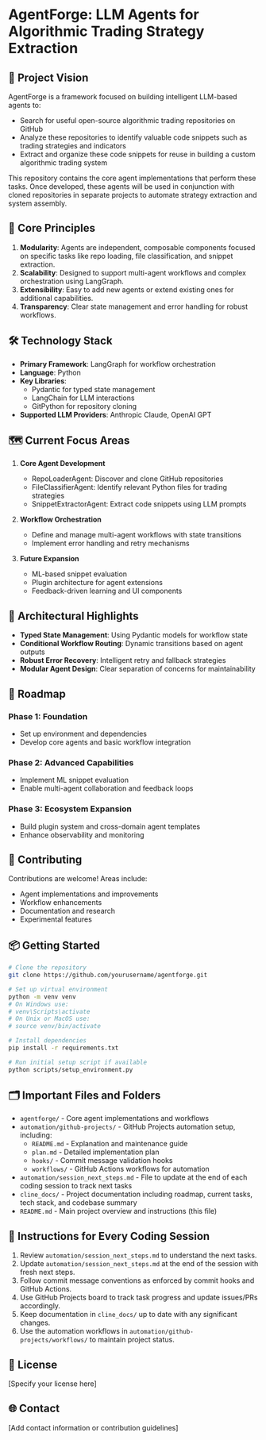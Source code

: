 # AgentForge: LLM Agents for Algorithmic Trading Strategy Extraction

## 🚀 Project Vision

AgentForge is a framework focused on building intelligent LLM-based agents to:

- Search for useful open-source algorithmic trading repositories on GitHub
- Analyze these repositories to identify valuable code snippets such as trading strategies and indicators
- Extract and organize these code snippets for reuse in building a custom algorithmic trading system

This repository contains the core agent implementations that perform these tasks. Once developed, these agents will be used in conjunction with cloned repositories in separate projects to automate strategy extraction and system assembly.

## 🌟 Core Principles

1. **Modularity**: Agents are independent, composable components focused on specific tasks like repo loading, file classification, and snippet extraction.
2. **Scalability**: Designed to support multi-agent workflows and complex orchestration using LangGraph.
3. **Extensibility**: Easy to add new agents or extend existing ones for additional capabilities.
4. **Transparency**: Clear state management and error handling for robust workflows.

## 🛠 Technology Stack

- **Primary Framework**: LangGraph for workflow orchestration
- **Language**: Python
- **Key Libraries**: 
  - Pydantic for typed state management
  - LangChain for LLM interactions
  - GitPython for repository cloning
- **Supported LLM Providers**: Anthropic Claude, OpenAI GPT

## 🗺 Current Focus Areas

1. **Core Agent Development**
   - RepoLoaderAgent: Discover and clone GitHub repositories
   - FileClassifierAgent: Identify relevant Python files for trading strategies
   - SnippetExtractorAgent: Extract code snippets using LLM prompts

2. **Workflow Orchestration**
   - Define and manage multi-agent workflows with state transitions
   - Implement error handling and retry mechanisms

3. **Future Expansion**
   - ML-based snippet evaluation
   - Plugin architecture for agent extensions
   - Feedback-driven learning and UI components

## 🔬 Architectural Highlights

- **Typed State Management**: Using Pydantic models for workflow state
- **Conditional Workflow Routing**: Dynamic transitions based on agent outputs
- **Robust Error Recovery**: Intelligent retry and fallback strategies
- **Modular Agent Design**: Clear separation of concerns for maintainability

## 🚧 Roadmap

### Phase 1: Foundation
- Set up environment and dependencies
- Develop core agents and basic workflow integration

### Phase 2: Advanced Capabilities
- Implement ML snippet evaluation
- Enable multi-agent collaboration and feedback loops

### Phase 3: Ecosystem Expansion
- Build plugin system and cross-domain agent templates
- Enhance observability and monitoring

## 🤝 Contributing

Contributions are welcome! Areas include:
- Agent implementations and improvements
- Workflow enhancements
- Documentation and research
- Experimental features

## 📦 Getting Started

```bash
# Clone the repository
git clone https://github.com/yourusername/agentforge.git

# Set up virtual environment
python -m venv venv
# On Windows use:
# venv\Scripts\activate
# On Unix or MacOS use:
# source venv/bin/activate

# Install dependencies
pip install -r requirements.txt

# Run initial setup script if available
python scripts/setup_environment.py
```

## 🗂 Important Files and Folders

- `agentforge/` - Core agent implementations and workflows
- `automation/github-projects/` - GitHub Projects automation setup, including:
  - `README.md` - Explanation and maintenance guide
  - `plan.md` - Detailed implementation plan
  - `hooks/` - Commit message validation hooks
  - `workflows/` - GitHub Actions workflows for automation
- `automation/session_next_steps.md` - File to update at the end of each coding session to track next tasks
- `cline_docs/` - Project documentation including roadmap, current tasks, tech stack, and codebase summary
- `README.md` - Main project overview and instructions (this file)

## 📝 Instructions for Every Coding Session

1. Review `automation/session_next_steps.md` to understand the next tasks.
2. Update `automation/session_next_steps.md` at the end of the session with fresh next steps.
3. Follow commit message conventions as enforced by commit hooks and GitHub Actions.
4. Use GitHub Projects board to track task progress and update issues/PRs accordingly.
5. Keep documentation in `cline_docs/` up to date with any significant changes.
6. Use the automation workflows in `automation/github-projects/workflows/` to maintain project status.

## 📄 License

[Specify your license here]

## 🌐 Contact

[Add contact information or contribution guidelines]
